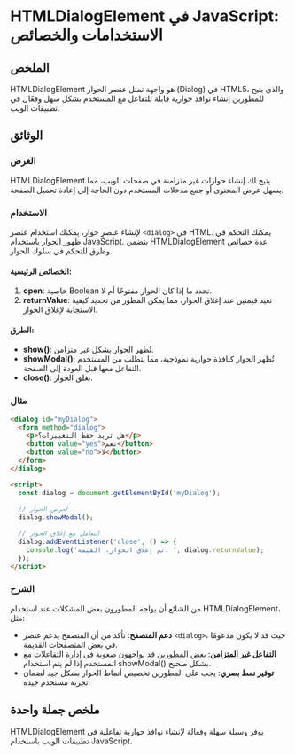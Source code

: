 <!--
Meta Description: # HTMLDialogElement في JavaScript: الاستخدامات والخصائص ## الملخص HTMLDialogElement هو واجهة تمثل عنصر الحوار (Dialog) في HTML5، والذي يتيح للمطورين إ...
Meta Keywords: الحوار, dialog, htmldialogelement, عنصر, المستخدم
-->

# HTMLDialogElement في JavaScript: الاستخدامات والخصائص

## الملخص
HTMLDialogElement هو واجهة تمثل عنصر الحوار (Dialog) في HTML5، والذي يتيح للمطورين إنشاء نوافذ حوارية قابلة للتفاعل مع المستخدم بشكل سهل وفعّال في تطبيقات الويب.

## الوثائق
### الغرض
HTMLDialogElement يتيح لك إنشاء حوارات غير متزامنة في صفحات الويب، مما يسهل عرض المحتوى أو جمع مدخلات المستخدم دون الحاجة إلى إعادة تحميل الصفحة.

### الاستخدام
لإنشاء عنصر حوار، يمكنك استخدام عنصر `<dialog>` في HTML. يمكنك التحكم في ظهور الحوار باستخدام JavaScript. يتضمن HTMLDialogElement عدة خصائص وطرق للتحكم في سلوك الحوار.

#### الخصائص الرئيسية:
1. **open**: خاصية Boolean تحدد ما إذا كان الحوار مفتوحًا أم لا.
2. **returnValue**: تعيد قيمتين عند إغلاق الحوار، مما يمكن المطور من تحديد كيفية الاستجابة لإغلاق الحوار.

#### الطرق:
- **show()**: تُظهر الحوار بشكل غير متزامن.
- **showModal()**: تُظهر الحوار كنافذة حوارية نموذجية، مما يتطلب من المستخدم التفاعل معها قبل العودة إلى الصفحة.
- **close()**: تغلق الحوار.

### مثال
```html
<dialog id="myDialog">
  <form method="dialog">
    <p>هل تريد حفظ التغييرات؟</p>
    <button value="yes">نعم</button>
    <button value="no">لا</button>
  </form>
</dialog>

<script>
  const dialog = document.getElementById('myDialog');
  
  // لعرض الحوار
  dialog.showModal();

  // التعامل مع إغلاق الحوار
  dialog.addEventListener('close', () => {
    console.log('تم إغلاق الحوار، القيمة: ', dialog.returnValue);
  });
</script>
```

### الشرح
من الشائع أن يواجه المطورون بعض المشكلات عند استخدام HTMLDialogElement، مثل:
- **دعم المتصفح**: تأكد من أن المتصفح يدعم عنصر `<dialog>`، حيث قد لا يكون مدعومًا في بعض المتصفحات القديمة.
- **التفاعل غير المتزامن**: بعض المطورين قد يواجهون صعوبة في إدارة التفاعلات مع المستخدم إذا لم يتم استخدام showModal() بشكل صحيح.
- **توفير نمط بصري**: يجب على المطورين تخصيص أنماط الحوار بشكل جيد لضمان تجربة مستخدم جيدة.

## ملخص جملة واحدة
HTMLDialogElement يوفر وسيلة سهلة وفعالة لإنشاء نوافذ حوارية تفاعلية في تطبيقات الويب باستخدام JavaScript.
